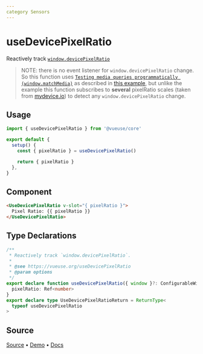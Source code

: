 ```yaml
---
category Sensors
---
```


# useDevicePixelRatio

Reactively track [`window.devicePixelRatio`](https://developer.mozilla.org/ru/docs/Web/API/Window/devicePixelRatio)
>
> NOTE: there is no event listener for `window.devicePixelRatio` change. So this function uses [`Testing media queries programmatically (window.matchMedia)`](https://developer.mozilla.org/en-US/docs/Web/CSS/Media_Queries/Testing_media_queries) as described in [this example](https://stackoverflow.com/questions/28905420/window-devicepixelratio-change-listener/29653772#29653772), but unlike the example this function subscribes to **several** pixelRatio scales (taken from [mydevice.io](https://www.mydevice.io/)) to detect any `window.devicePixelRatio` change.

## Usage

```js
import { useDevicePixelRatio } from '@vueuse/core'

export default {
  setup() {
    const { pixelRatio } = useDevicePixelRatio()

    return { pixelRatio }
  },
}
```

## Component

```html
<UseDevicePixelRatio v-slot="{ pixelRatio }">
  Pixel Ratio: {{ pixelRatio }}
</UseDevicePixelRatio>
```

<LearnMoreComponents />

<!--FOOTER_STARTS-->
## Type Declarations

```typescript
/**
 * Reactively track `window.devicePixelRatio`.
 *
 * @see https://vueuse.org/useDevicePixelRatio
 * @param options
 */
export declare function useDevicePixelRatio({ window }?: ConfigurableWindow): {
  pixelRatio: Ref<number>
}
export declare type UseDevicePixelRatioReturn = ReturnType<
  typeof useDevicePixelRatio
>
```

## Source

[Source](https://github.com/vueuse/vueuse/blob/main/packages/core/useDevicePixelRatio/index.ts) • [Demo](https://github.com/vueuse/vueuse/blob/main/packages/core/useDevicePixelRatio/demo.vue) • [Docs](https://github.com/vueuse/vueuse/blob/main/packages/core/useDevicePixelRatio/index.md)


<!--FOOTER_ENDS-->

